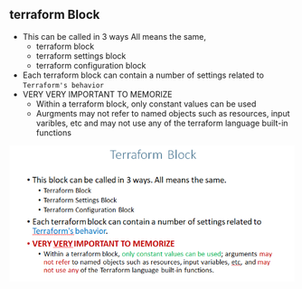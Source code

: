 ## terraform Block
- This can be called in 3 ways All means the same,
    - terraform block 
    - terraform settings block 
    - terraform configuration block
- Each terraform block can contain a number of settings related to `Terraform's behavior`
- VERY VERY IMPORTANT TO MEMORIZE
    - Within a terraform block, only constant values can be used
    - Aurgments may not refer to named objects such as resources, input varibles, etc and may not use any of the terraform language built-in functions

![](2022-03-06-10-05-50.png)

